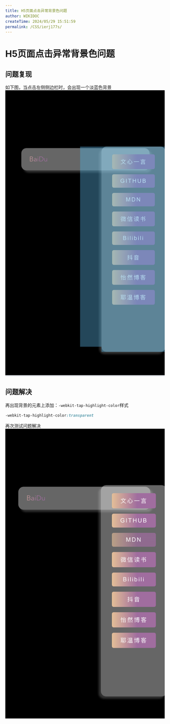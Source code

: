 ```yaml
---
title: H5页面点击异常背景色问题
author: WIKIDOC
createTime: 2024/05/29 15:51:59
permalink: /CSS/ierj177s/
---
```

# H5页面点击异常背景色问题


## 问题复现

如下图，当点击左侧侧边栏时，会出现一个淡蓝色背景
![alt text](images/image-4.png)

## 问题解决
再出现背景的元素上添加：`-webkit-tap-highlight-color`样式

```css
-webkit-tap-highlight-color:transparent
```
再次测试问题解决
![alt text](images/image-5.png)